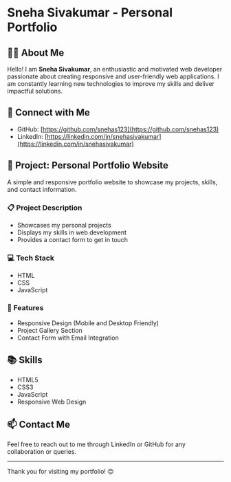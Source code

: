 # Sneha Sivakumar - Personal Portfolio

## 👩‍💻 About Me
Hello! I am **Sneha Sivakumar**, an enthusiastic and motivated web developer passionate about creating responsive and user-friendly web applications. I am constantly learning new technologies to improve my skills and deliver impactful solutions.

## 🔗 Connect with Me
- GitHub: [https://github.com/snehas123](https://github.com/snehas123)  
- LinkedIn: [https://linkedin.com/in/snehasivakumar](https://linkedin.com/in/snehasivakumar)

## 🌟 Project: Personal Portfolio Website
A simple and responsive portfolio website to showcase my projects, skills, and contact information.

### 📋 Project Description
- Showcases my personal projects
- Displays my skills in web development
- Provides a contact form to get in touch

### 💻 Tech Stack
- HTML  
- CSS  
- JavaScript  

### 🚀 Features
- Responsive Design (Mobile and Desktop Friendly)  
- Project Gallery Section  
- Contact Form with Email Integration  

## 📚 Skills
- HTML5  
- CSS3  
- JavaScript  
- Responsive Web Design  

## 📫 Contact Me
Feel free to reach out to me through LinkedIn or GitHub for any collaboration or queries.

---

Thank you for visiting my portfolio! 😊
